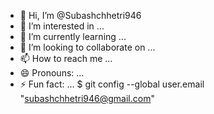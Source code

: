 - 👋 Hi, I’m @Subashchhetri946
- 👀 I’m interested in ...
- 🌱 I’m currently learning ...
- 💞️ I’m looking to collaborate on ...
- 📫 How to reach me ...
- 😄 Pronouns: ...
- ⚡ Fun fact: ...
$ git config --global user.email "subashchhetri946@gmail.com"
<!---
Subashchhetri946/Subashchhetri946 is a ✨ special ✨ repository because its `README.md` (this file) appears on your GitHub profile.
You can click the Preview link to take a look at your changes.
--->
